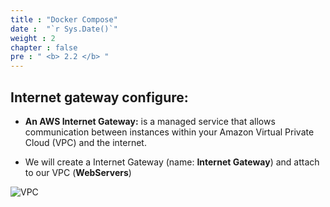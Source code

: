 ```yaml
---
title : "Docker Compose"
date :  "`r Sys.Date()`" 
weight : 2
chapter : false
pre : " <b> 2.2 </b> "
---
```


## Internet gateway configure:

- **An AWS Internet Gateway:** is a managed service that allows communication between instances within your Amazon Virtual Private Cloud (VPC) and the internet.

- We will create a Internet Gateway (name: **Internet Gateway**) and attach to our VPC (**WebServers**)

![VPC](/images/2-prepairation/221.png?featherlight=false&width=90pc)